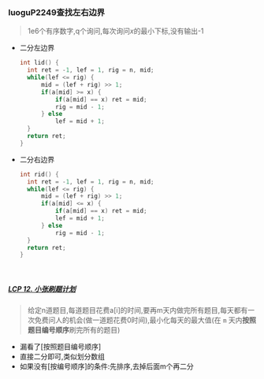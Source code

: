 ### luoguP2249查找左右边界

> 1e6个有序数字,q个询问,每次询问$x$的最小下标,没有输出-1

* 二分左边界

  ```c++
  int lid() {
  	int ret = -1, lef = 1, rig = n, mid;
  	while(lef <= rig) {
  		mid = (lef + rig) >> 1;
  		if(a[mid] >= x) {
  			if(a[mid] == x) ret = mid;
  			rig = mid - 1;
  		} else 
  			lef = mid + 1;
  	}
  	return ret;
  }
  ```

* 二分右边界

  ```c++
  int rid() {
  	int ret = -1, lef = 1, rig = n, mid;
  	while(lef <= rig) {
  		mid = (lef + rig) >> 1;
  		if(a[mid] <= x) {
  			if(a[mid] == x) ret = mid;
  			lef = mid + 1;
  		} else 
  			rig = mid - 1;
  	}
  	return ret;
  }
  ```

  ​

##### [LCP 12. 小张刷题计划](https://leetcode-cn.com/problems/xiao-zhang-shua-ti-ji-hua/)

> 给定n道题目,每道题目花费a[i]的时间,要再m天内做完所有题目,每天都有一次免费问人的机会(做一道题花费0时间),最小化每天的最大值(在 `m` 天内**按照题目编号顺序**刷完所有的题目)

* 漏看了[按照题目编号顺序]
* 直接二分即可,类似划分数组
* 如果没有[按编号顺序]的条件:先排序,去掉后面m个再二分